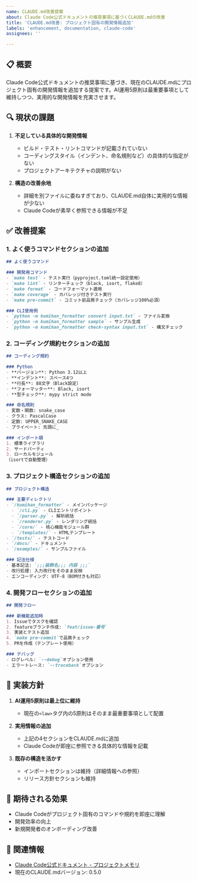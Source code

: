 ```yaml
---
name: CLAUDE.md改善提案
about: Claude Code公式ドキュメントの推奨事項に基づくCLAUDE.mdの改善
title: 'CLAUDE.md改善: プロジェクト固有の開発情報追加'
labels: 'enhancement, documentation, claude-code'
assignees: ''

---
```


## 📋 概要

Claude Code公式ドキュメントの推奨事項に基づき、現在のCLAUDE.mdにプロジェクト固有の開発情報を追加する提案です。AI運用5原則は最重要事項として維持しつつ、実用的な開発情報を充実させます。

## 🔍 現状の課題

1. **不足している具体的な開発情報**
   - ビルド・テスト・リントコマンドが記載されていない
   - コーディングスタイル（インデント、命名規則など）の具体的な指定がない
   - プロジェクトアーキテクチャの説明がない

2. **構造の改善余地**
   - 詳細を別ファイルに委ねすぎており、CLAUDE.md自体に実用的な情報が少ない
   - Claude Codeが素早く参照できる情報が不足

## ✅ 改善提案

### 1. よく使うコマンドセクションの追加

```markdown
## よく使うコマンド

### 開発用コマンド
- `make test` - テスト実行（pyproject.toml統一設定使用）
- `make lint` - リンターチェック（black, isort, flake8）
- `make format` - コードフォーマット適用
- `make coverage` - カバレッジ付きテスト実行
- `make pre-commit` - コミット前品質チェック（カバレッジ100%必須）

### CLI使用例
- `python -m kumihan_formatter convert input.txt` - ファイル変換
- `python -m kumihan_formatter sample` - サンプル生成
- `python -m kumihan_formatter check-syntax input.txt` - 構文チェック
```

### 2. コーディング規約セクションの追加

```markdown
## コーディング規約

### Python
- **バージョン**: Python 3.12以上
- **インデント**: スペース4つ
- **行長**: 88文字（Black設定）
- **フォーマッター**: Black, isort
- **型チェック**: mypy strict mode

### 命名規則
- 変数・関数: snake_case
- クラス: PascalCase
- 定数: UPPER_SNAKE_CASE
- プライベート: 先頭に_

### インポート順
1. 標準ライブラリ
2. サードパーティ
3. ローカルモジュール
（isortで自動整理）
```

### 3. プロジェクト構造セクションの追加

```markdown
## プロジェクト構造

### 主要ディレクトリ
- `/kumihan_formatter` - メインパッケージ
  - `/cli.py` - CLIエントリポイント
  - `/parser.py` - 解析統括
  - `/renderer.py` - レンダリング統括
  - `/core/` - 核心機能モジュール群
  - `/templates/` - HTMLテンプレート
- `/tests/` - テストコード
- `/docs/` - ドキュメント
- `/examples/` - サンプルファイル

### 記法仕様
- 基本記法: `;;;装飾名;;; 内容 ;;;`
- 改行処理: 入力改行をそのまま反映
- エンコーディング: UTF-8（BOM付きも対応）
```

### 4. 開発フローセクションの追加

```markdown
## 開発フロー

### 新機能追加時
1. Issueでタスクを確認
2. featureブランチ作成: `feat/issue-番号`
3. 実装とテスト追加
4. `make pre-commit`で品質チェック
5. PRを作成（テンプレート使用）

### デバッグ
- ログレベル: `--debug`オプション使用
- エラートレース: `--traceback`オプション
```

## 📝 実装方針

1. **AI運用5原則は最上位に維持**
   - 現在の`<law>`タグ内の5原則はそのまま最重要事項として配置

2. **実用情報の追加**
   - 上記の4セクションをCLAUDE.mdに追加
   - Claude Codeが即座に参照できる具体的な情報を記載

3. **既存の構造を活かす**
   - インポートセクションは維持（詳細情報への参照）
   - リリース方針セクションも維持

## 🎯 期待される効果

- Claude Codeがプロジェクト固有のコマンドや規約を即座に理解
- 開発効率の向上
- 新規開発者のオンボーディング改善

## 📌 関連情報

- [Claude Code公式ドキュメント - プロジェクトメモリ](https://docs.anthropic.com/ja/docs/claude-code/memory#プロジェクトメモリを設定する)
- 現在のCLAUDE.mdバージョン: 0.5.0
